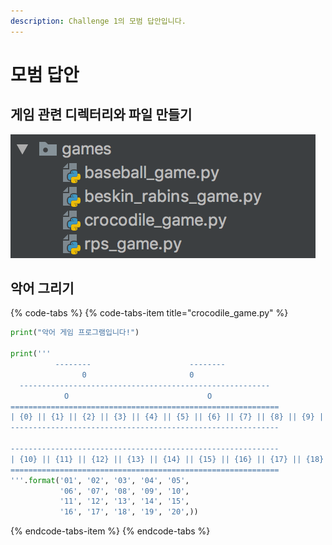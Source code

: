 ```yaml
---
description: Challenge 1의 모범 답안입니다.
---
```


# 모범 답안

## 게임 관련 디렉터리와 파일 만들기

![ &#xAC8C;&#xC784; &#xAD00;&#xB828; &#xB514;&#xB809;&#xD130;&#xB9AC;&#xC640; &#xD30C;&#xC77C;](../../.gitbook/assets/image%20%284%29.png)

## 악어 그리기

{% code-tabs %}
{% code-tabs-item title="crocodile\_game.py" %}
```python
print("악어 게임 프로그램입니다!")

print('''
          --------                      --------
                0                       0
  --------------------------------------------------------
            O                               O
============================================================
| {0} || {1} || {2} || {3} || {4} || {5} || {6} || {7} || {8} || {9} |
------------------------------------------------------------

------------------------------------------------------------
| {10} || {11} || {12} || {13} || {14} || {15} || {16} || {17} || {18} || {19} |
============================================================
'''.format('01', '02', '03', '04', '05',
           '06', '07', '08', '09', '10',
           '11', '12', '13', '14', '15',
           '16', '17', '18', '19', '20',))
```
{% endcode-tabs-item %}
{% endcode-tabs %}

 

